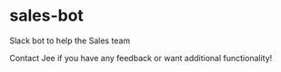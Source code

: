 # sales-bot
Slack bot to help the Sales team

Contact Jee if you have any feedback or want additional functionality!
